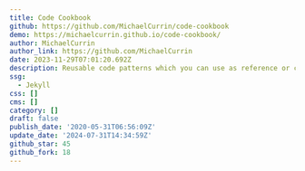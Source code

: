 ```yaml
---
title: Code Cookbook
github: https://github.com/MichaelCurrin/code-cookbook
demo: https://michaelcurrin.github.io/code-cookbook/
author: MichaelCurrin
author_link: https://github.com/MichaelCurrin
date: 2023-11-29T07:01:20.692Z
description: Reusable code patterns which you can use as reference or copy to your project
ssg:
  - Jekyll
css: []
cms: []
category: []
draft: false
publish_date: '2020-05-31T06:56:09Z'
update_date: '2024-07-31T14:34:59Z'
github_star: 45
github_fork: 18
---
```

